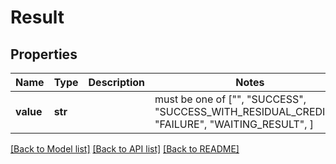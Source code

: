 # Result


## Properties
Name | Type | Description | Notes
------------ | ------------- | ------------- | -------------
**value** | **str** |  |  must be one of ["", "SUCCESS", "SUCCESS_WITH_RESIDUAL_CREDITS", "FAILURE", "WAITING_RESULT", ]

[[Back to Model list]](../README.md#documentation-for-models) [[Back to API list]](../README.md#documentation-for-api-endpoints) [[Back to README]](../README.md)



